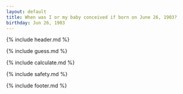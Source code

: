 ```yaml
---
layout: default
title: When was I or my baby conceived if born on June 26, 1903?
birthday: Jun 26, 1903
---
```


{% include header.md %}

{% include guess.md %}

{% include calculate.md %}

{% include safety.md %}

{% include footer.md %}




